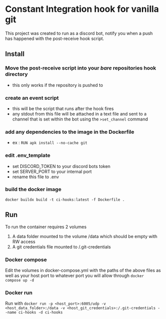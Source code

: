 # Constant Integration hook for vanilla git

This project was created to run as a discord bot, notify you when a push has happened with the post-receive hook script.

## Install

### Move the post-receive script into your *bare* repositories hook directory
- this only works if the repository is pushed to

### create an event script
- this will be the script that runs after the hook fires
- any stdout from this file will be attached in a text file and sent to a channel that is set within the bot using the `>set_channel` command

### add any dependencies to the image in the Dockerfile
- ex : `RUN apk install --no-cache git`

### edit .env_template
- set DISCORD_TOKEN to your discord bots token
- set SERVER_PORT to your internal port
- rename this file to .env

### build the docker image
`docker buildx build -t ci-hooks:latest -f Dockerfile .`


## Run

To run the container requires 2 volumes
1. A data folder mounted to the volume /data which should be empty with RW access
2. A git credentials file mounted to /.git-credentials

### Docker compose
Edit the volumes in docker-compose.yml with the paths of the above files as well as your host port to whatever port you will allow through
`docker compose up -d`

### Docker run
Run with
`docker run -p <host_port>:6005/udp -v <host_data_folder>:/data -v <host_git_credentials>:/.git-credentials --name ci-hooks -d ci-hooks` 